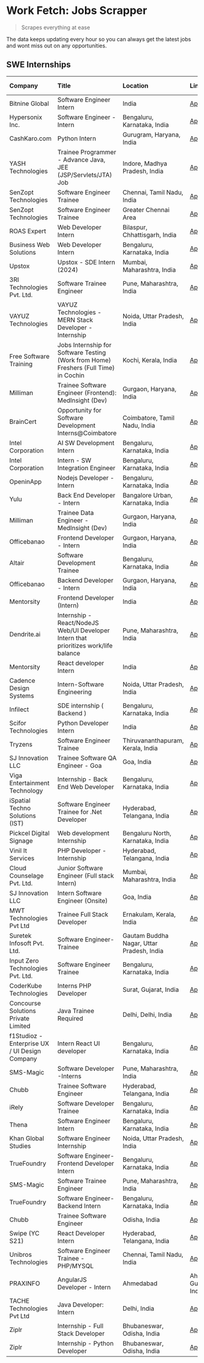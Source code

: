 # Work Fetch: Jobs Scrapper
> Scrapes everything at ease

The data keeps updating every hour so you can always get the latest jobs and wont miss out on any opportunities.

## SWE Internships
<!--START_SECTION:workfetch-->
| Company                                       | Title                                                                                | Location                                  | Link                                                                                                                                                                                                                                                                                                           | Date Posted   |
|:----------------------------------------------|:-------------------------------------------------------------------------------------|:------------------------------------------|:---------------------------------------------------------------------------------------------------------------------------------------------------------------------------------------------------------------------------------------------------------------------------------------------------------------|:--------------|
| Bitnine Global                                | Software Engineer Intern                                                             | India                                     | [Apply](https://in.linkedin.com/jobs/view/software-engineer-intern-at-bitnine-global-3828521409?refId=8MwlaezKSL6oPKbuLuNdqA%3D%3D&trackingId=CW7POuYq8I7o8c3gZgYQxg%3D%3D&position=10&pageNum=0&trk=public_jobs_jserp-result_search-card)                                                                     | 2024-02-16    |
| Hypersonix Inc.                               | Software Engineer - Intern                                                           | Bengaluru, Karnataka, India               | [Apply](https://in.linkedin.com/jobs/view/software-engineer-intern-at-hypersonix-inc-3830637273?refId=8MwlaezKSL6oPKbuLuNdqA%3D%3D&trackingId=sH1wGvcGIZWVv1lXU%2FamqQ%3D%3D&position=2&pageNum=0&trk=public_jobs_jserp-result_search-card)                                                                    | 2024-02-15    |
| CashKaro.com                                  | Python Intern                                                                        | Gurugram, Haryana, India                  | [Apply](https://in.linkedin.com/jobs/view/python-intern-at-cashkaro-com-3831663781?refId=903ib8tVz0kkM9lWyf2kSw%3D%3D&trackingId=uqFw9p2eNJ1QhKZLj6710g%3D%3D&position=2&pageNum=2&trk=public_jobs_jserp-result_search-card)                                                                                   | 2024-02-15    |
| YASH Technologies                             | Trainee Programmer - Advance Java, JEE (JSP/Servlets/JTA) Job                        | Indore, Madhya Pradesh, India             | [Apply](https://in.linkedin.com/jobs/view/trainee-programmer-advance-java-jee-jsp-servlets-jta-job-at-yash-technologies-3811759183?refId=sJ3e1cp2NPk8hOoA3Jyxmg%3D%3D&trackingId=HGPvwZB0ik45T4f%2FMeDKFw%3D%3D&position=18&pageNum=1&trk=public_jobs_jserp-result_search-card)                                | 2024-02-13    |
| SenZopt Technologies                          | Software Engineer Trainee                                                            | Chennai, Tamil Nadu, India                | [Apply](https://in.linkedin.com/jobs/view/software-engineer-trainee-at-senzopt-technologies-3827686880?refId=8MwlaezKSL6oPKbuLuNdqA%3D%3D&trackingId=CDAk%2FdRKnJPIgMROiwJHXQ%3D%3D&position=8&pageNum=0&trk=public_jobs_jserp-result_search-card)                                                             | 2024-02-12    |
| SenZopt Technologies                          | Software Engineer Trainee                                                            | Greater Chennai Area                      | [Apply](https://in.linkedin.com/jobs/view/software-engineer-trainee-at-senzopt-technologies-3827688781?refId=8MwlaezKSL6oPKbuLuNdqA%3D%3D&trackingId=A0mDJ428VKM8WzRSZLuByg%3D%3D&position=11&pageNum=0&trk=public_jobs_jserp-result_search-card)                                                              | 2024-02-12    |
| ROAS Expert                                   | Web Developer Intern                                                                 | Bilaspur, Chhattisgarh, India             | [Apply](https://in.linkedin.com/jobs/view/web-developer-intern-at-roas-expert-3828189292?refId=8MwlaezKSL6oPKbuLuNdqA%3D%3D&trackingId=S6XrxBPbZnrUQYko8txF5g%3D%3D&position=13&pageNum=0&trk=public_jobs_jserp-result_search-card)                                                                            | 2024-02-12    |
| Business Web Solutions                        | Web Developer Intern                                                                 | Bengaluru, Karnataka, India               | [Apply](https://in.linkedin.com/jobs/view/web-developer-intern-at-business-web-solutions-3828194251?refId=sJ3e1cp2NPk8hOoA3Jyxmg%3D%3D&trackingId=9H09rJQEPEkOPRC24M6XaQ%3D%3D&position=4&pageNum=1&trk=public_jobs_jserp-result_search-card)                                                                  | 2024-02-12    |
| Upstox                                        | Upstox - SDE Intern (2024)                                                           | Mumbai, Maharashtra, India                | [Apply](https://in.linkedin.com/jobs/view/upstox-sde-intern-2024-at-upstox-3826556183?refId=8MwlaezKSL6oPKbuLuNdqA%3D%3D&trackingId=1pnPGG5XNTvXdpyDcectzQ%3D%3D&position=22&pageNum=0&trk=public_jobs_jserp-result_search-card)                                                                               | 2024-02-10    |
| 3RI Technologies Pvt. Ltd.                    | Software Trainee Engineer                                                            | Pune, Maharashtra, India                  | [Apply](https://in.linkedin.com/jobs/view/software-trainee-engineer-at-3ri-technologies-pvt-ltd-3826557054?refId=sJ3e1cp2NPk8hOoA3Jyxmg%3D%3D&trackingId=hugrI88Jb1wg59HMucEnCQ%3D%3D&position=13&pageNum=1&trk=public_jobs_jserp-result_search-card)                                                          | 2024-02-10    |
| VAYUZ Technologies                            | VAYUZ Technologies - MERN Stack Developer - Internship                               | Noida, Uttar Pradesh, India               | [Apply](https://in.linkedin.com/jobs/view/vayuz-technologies-mern-stack-developer-internship-at-vayuz-technologies-3822619356?refId=sJ3e1cp2NPk8hOoA3Jyxmg%3D%3D&trackingId=Nu7vTfNkCPhytrN5bPKWYQ%3D%3D&position=19&pageNum=1&trk=public_jobs_jserp-result_search-card)                                       | 2024-02-10    |
| Free Software Training                        | Jobs Internship for Software Testing (Work from Home) Freshers (Full Time) in Cochin | Kochi, Kerala, India                      | [Apply](https://in.linkedin.com/jobs/view/jobs-internship-for-software-testing-work-from-home-freshers-full-time-in-cochin-at-free-software-training-3826557030?refId=903ib8tVz0kkM9lWyf2kSw%3D%3D&trackingId=oXPTL5asau%2F7tOwy%2FeXdVA%3D%3D&position=17&pageNum=2&trk=public_jobs_jserp-result_search-card) | 2024-02-10    |
| Milliman                                      | Trainee Software Engineer (Frontend): MedInsight (Dev)                               | Gurgaon, Haryana, India                   | [Apply](https://in.linkedin.com/jobs/view/trainee-software-engineer-frontend-medinsight-dev-at-milliman-3792874280?refId=8MwlaezKSL6oPKbuLuNdqA%3D%3D&trackingId=OTI8hoDSIj8Xg80sB2TbQQ%3D%3D&position=5&pageNum=0&trk=public_jobs_jserp-result_search-card)                                                   | 2024-02-09    |
| BrainCert                                     | Opportunity for Software Development Interns@Coimbatore                              | Coimbatore, Tamil Nadu, India             | [Apply](https://in.linkedin.com/jobs/view/opportunity-for-software-development-interns%40coimbatore-at-braincert-3826095058?refId=903ib8tVz0kkM9lWyf2kSw%3D%3D&trackingId=xyWiFlp1P36RYIS2BJlZHw%3D%3D&position=10&pageNum=2&trk=public_jobs_jserp-result_search-card)                                         | 2024-02-09    |
| Intel Corporation                             | AI SW Development Intern                                                             | Bengaluru, Karnataka, India               | [Apply](https://in.linkedin.com/jobs/view/ai-sw-development-intern-at-intel-corporation-3826089065?refId=903ib8tVz0kkM9lWyf2kSw%3D%3D&trackingId=TvYgmbaW0GhvpIS9oRlpmw%3D%3D&position=25&pageNum=2&trk=public_jobs_jserp-result_search-card)                                                                  | 2024-02-09    |
| Intel Corporation                             | Intern - SW Integration Engineer                                                     | Bengaluru, Karnataka, India               | [Apply](https://in.linkedin.com/jobs/view/intern-sw-integration-engineer-at-intel-corporation-3825002246?refId=903ib8tVz0kkM9lWyf2kSw%3D%3D&trackingId=BJkXp7WmK67zP%2B%2B4mR3fCQ%3D%3D&position=19&pageNum=2&trk=public_jobs_jserp-result_search-card)                                                        | 2024-02-08    |
| OpeninApp                                     | Nodejs Developer - Intern                                                            | Bengaluru, Karnataka, India               | [Apply](https://in.linkedin.com/jobs/view/nodejs-developer-intern-at-openinapp-3822599762?refId=903ib8tVz0kkM9lWyf2kSw%3D%3D&trackingId=eRF5NPUYbT1EAwWd7x%2BOAw%3D%3D&position=16&pageNum=2&trk=public_jobs_jserp-result_search-card)                                                                         | 2024-02-05    |
| Yulu                                          | Back End Developer - Intern                                                          | Bangalore Urban, Karnataka, India         | [Apply](https://in.linkedin.com/jobs/view/back-end-developer-intern-at-yulu-3821682220?refId=8MwlaezKSL6oPKbuLuNdqA%3D%3D&trackingId=fKMoIrzLJQKghuuiqLrquA%3D%3D&position=16&pageNum=0&trk=public_jobs_jserp-result_search-card)                                                                              | 2024-02-04    |
| Milliman                                      | Trainee Data Engineer - MedInsight (Dev)                                             | Gurgaon, Haryana, India                   | [Apply](https://in.linkedin.com/jobs/view/trainee-data-engineer-medinsight-dev-at-milliman-3789275187?refId=903ib8tVz0kkM9lWyf2kSw%3D%3D&trackingId=t9tyqjsFuDQBZ5C7Jw0Z0g%3D%3D&position=3&pageNum=2&trk=public_jobs_jserp-result_search-card)                                                                | 2024-02-01    |
| Officebanao                                   | Frontend Developer - Intern                                                          | Gurgaon, Haryana, India                   | [Apply](https://in.linkedin.com/jobs/view/frontend-developer-intern-at-officebanao-3822614063?refId=8MwlaezKSL6oPKbuLuNdqA%3D%3D&trackingId=VbeH5TZiE5AhpZsj%2BNQxjg%3D%3D&position=6&pageNum=0&trk=public_jobs_jserp-result_search-card)                                                                      | 2024-01-31    |
| Altair                                        | Software Development Trainee                                                         | Bengaluru, Karnataka, India               | [Apply](https://in.linkedin.com/jobs/view/software-development-trainee-at-altair-3817606202?refId=8MwlaezKSL6oPKbuLuNdqA%3D%3D&trackingId=UstWwARZ9%2FA2vAjFhxFxIw%3D%3D&position=15&pageNum=0&trk=public_jobs_jserp-result_search-card)                                                                       | 2024-01-31    |
| Officebanao                                   | Backend Developer - Intern                                                           | Gurgaon, Haryana, India                   | [Apply](https://in.linkedin.com/jobs/view/backend-developer-intern-at-officebanao-3814263731?refId=8MwlaezKSL6oPKbuLuNdqA%3D%3D&trackingId=6k9AVczdSNtGBtu%2BzT0mjw%3D%3D&position=25&pageNum=0&trk=public_jobs_jserp-result_search-card)                                                                      | 2024-01-31    |
| Mentorsity                                    | Frontend Developer (Intern)                                                          | India                                     | [Apply](https://in.linkedin.com/jobs/view/frontend-developer-intern-at-mentorsity-3820303627?refId=sJ3e1cp2NPk8hOoA3Jyxmg%3D%3D&trackingId=JrtDz8HLyBwPFjiu58JbiA%3D%3D&position=8&pageNum=1&trk=public_jobs_jserp-result_search-card)                                                                         | 2024-01-31    |
| Dendrite.ai                                   | Internship - React/NodeJS Web/UI Developer Intern that prioritizes work/life balance | Pune, Maharashtra, India                  | [Apply](https://in.linkedin.com/jobs/view/internship-react-nodejs-web-ui-developer-intern-that-prioritizes-work-life-balance-at-dendrite-ai-3818948068?refId=sJ3e1cp2NPk8hOoA3Jyxmg%3D%3D&trackingId=38MXS1LnGvYTkmNFzF07lA%3D%3D&position=9&pageNum=1&trk=public_jobs_jserp-result_search-card)               | 2024-01-31    |
| Mentorsity                                    | React developer Intern                                                               | India                                     | [Apply](https://in.linkedin.com/jobs/view/react-developer-intern-at-mentorsity-3820308129?refId=sJ3e1cp2NPk8hOoA3Jyxmg%3D%3D&trackingId=8ESHPuIJtUIDd5dL3CgbUw%3D%3D&position=25&pageNum=1&trk=public_jobs_jserp-result_search-card)                                                                           | 2024-01-31    |
| Cadence Design Systems                        | Intern-Software Engineering                                                          | Noida, Uttar Pradesh, India               | [Apply](https://in.linkedin.com/jobs/view/intern-software-engineering-at-cadence-design-systems-3794689056?refId=903ib8tVz0kkM9lWyf2kSw%3D%3D&trackingId=6x6JI3u3IkB3CZdTay9KSA%3D%3D&position=9&pageNum=2&trk=public_jobs_jserp-result_search-card)                                                           | 2024-01-27    |
| Infilect                                      | SDE internship ( Backend )                                                           | Bengaluru, Karnataka, India               | [Apply](https://in.linkedin.com/jobs/view/sde-internship-backend-at-infilect-3815120558?refId=sJ3e1cp2NPk8hOoA3Jyxmg%3D%3D&trackingId=OLVh%2FeLs5NoB0HjXzFPD9Q%3D%3D&position=2&pageNum=1&trk=public_jobs_jserp-result_search-card)                                                                            | 2024-01-25    |
| Scifor Technologies                           | Python Developer Intern                                                              | India                                     | [Apply](https://in.linkedin.com/jobs/view/python-developer-intern-at-scifor-technologies-3811416373?refId=sJ3e1cp2NPk8hOoA3Jyxmg%3D%3D&trackingId=axskEaBjh%2Bm6V3Ruo5txEw%3D%3D&position=23&pageNum=1&trk=public_jobs_jserp-result_search-card)                                                               | 2024-01-22    |
| Tryzens                                       | Software Engineer Trainee                                                            | Thiruvananthapuram, Kerala, India         | [Apply](https://in.linkedin.com/jobs/view/software-engineer-trainee-at-tryzens-3809363491?refId=8MwlaezKSL6oPKbuLuNdqA%3D%3D&trackingId=lbxzIUrJ%2Bf0HWXWVVTYQ3Q%3D%3D&position=18&pageNum=0&trk=public_jobs_jserp-result_search-card)                                                                         | 2024-01-18    |
| SJ Innovation LLC                             | Trainee Software QA Engineer - Goa                                                   | Goa, India                                | [Apply](https://in.linkedin.com/jobs/view/trainee-software-qa-engineer-goa-at-sj-innovation-llc-3804578231?refId=903ib8tVz0kkM9lWyf2kSw%3D%3D&trackingId=MY7htOOENVuuewSaJVGitg%3D%3D&position=12&pageNum=2&trk=public_jobs_jserp-result_search-card)                                                          | 2024-01-18    |
| Viga Entertainment Technology                 | Internship - Back End Web Developer                                                  | Bengaluru, Karnataka, India               | [Apply](https://in.linkedin.com/jobs/view/internship-back-end-web-developer-at-viga-entertainment-technology-3817712040?refId=903ib8tVz0kkM9lWyf2kSw%3D%3D&trackingId=IaP7Hh4%2F9MYRRKMf95t9GA%3D%3D&position=6&pageNum=2&trk=public_jobs_jserp-result_search-card)                                            | 2024-01-17    |
| iSpatial Techno Solutions (IST)               | Software Engineer Trainee for .Net Developer                                         | Hyderabad, Telangana, India               | [Apply](https://in.linkedin.com/jobs/view/software-engineer-trainee-for-net-developer-at-ispatial-techno-solutions-ist-3826984352?refId=903ib8tVz0kkM9lWyf2kSw%3D%3D&trackingId=R6e%2FHUfIuwuOdgqbGiEkVQ%3D%3D&position=23&pageNum=2&trk=public_jobs_jserp-result_search-card)                                 | 2024-01-16    |
| Pickcel Digital Signage                       | Web development Internship                                                           | Bengaluru North, Karnataka, India         | [Apply](https://in.linkedin.com/jobs/view/web-development-internship-at-pickcel-digital-signage-3826062393?refId=sJ3e1cp2NPk8hOoA3Jyxmg%3D%3D&trackingId=Fb%2Bl7QGJRyz%2FXAzR%2BnS7xA%3D%3D&position=20&pageNum=1&trk=public_jobs_jserp-result_search-card)                                                    | 2024-01-15    |
| Vinil It Services                             | PHP Developer - Internship                                                           | Hyderabad, Telangana, India               | [Apply](https://in.linkedin.com/jobs/view/php-developer-internship-at-vinil-it-services-3802010061?refId=903ib8tVz0kkM9lWyf2kSw%3D%3D&trackingId=fO3RaNxjZofawoPxlfASgA%3D%3D&position=7&pageNum=2&trk=public_jobs_jserp-result_search-card)                                                                   | 2024-01-14    |
| Cloud Counselage Pvt. Ltd.                    | Junior Software Engineer (Full stack Intern)                                         | Mumbai, Maharashtra, India                | [Apply](https://in.linkedin.com/jobs/view/junior-software-engineer-full-stack-intern-at-cloud-counselage-pvt-ltd-3803132814?refId=sJ3e1cp2NPk8hOoA3Jyxmg%3D%3D&trackingId=%2FuTPLpEKs3xDAsSc2JcWDQ%3D%3D&position=3&pageNum=1&trk=public_jobs_jserp-result_search-card)                                        | 2024-01-11    |
| SJ Innovation LLC                             | Intern Software Engineer (Onsite)                                                    | Goa, India                                | [Apply](https://in.linkedin.com/jobs/view/intern-software-engineer-onsite-at-sj-innovation-llc-3799959011?refId=sJ3e1cp2NPk8hOoA3Jyxmg%3D%3D&trackingId=%2FU15k1DrwWlTWe92%2F4NVlA%3D%3D&position=11&pageNum=1&trk=public_jobs_jserp-result_search-card)                                                       | 2024-01-11    |
| MWT Technologies Pvt Ltd                      | Trainee Full Stack Developer                                                         | Ernakulam, Kerala, India                  | [Apply](https://in.linkedin.com/jobs/view/trainee-full-stack-developer-at-mwt-technologies-pvt-ltd-3800921715?refId=8MwlaezKSL6oPKbuLuNdqA%3D%3D&trackingId=PNFWGTkKG9bGwm%2FYilq5lw%3D%3D&position=4&pageNum=0&trk=public_jobs_jserp-result_search-card)                                                      | 2024-01-09    |
| Suretek Infosoft Pvt. Ltd.                    | Software Engineer-Trainee                                                            | Gautam Buddha Nagar, Uttar Pradesh, India | [Apply](https://in.linkedin.com/jobs/view/software-engineer-trainee-at-suretek-infosoft-pvt-ltd-3800934643?refId=8MwlaezKSL6oPKbuLuNdqA%3D%3D&trackingId=CqB9yRqCibZ3AGkqqMeEGw%3D%3D&position=21&pageNum=0&trk=public_jobs_jserp-result_search-card)                                                          | 2024-01-09    |
| Input Zero Technologies Pvt. Ltd.             | Software Engineer Trainee                                                            | Bengaluru, Karnataka, India               | [Apply](https://in.linkedin.com/jobs/view/software-engineer-trainee-at-input-zero-technologies-pvt-ltd-3800927643?refId=sJ3e1cp2NPk8hOoA3Jyxmg%3D%3D&trackingId=QtyEBw5vjn21OMra%2B9zC9w%3D%3D&position=6&pageNum=1&trk=public_jobs_jserp-result_search-card)                                                  | 2024-01-09    |
| CoderKube Technologies                        | Interns PHP Developer                                                                | Surat, Gujarat, India                     | [Apply](https://in.linkedin.com/jobs/view/interns-php-developer-at-coderkube-technologies-3800923432?refId=sJ3e1cp2NPk8hOoA3Jyxmg%3D%3D&trackingId=KPmzfNOL4R3%2BvNbADylYfg%3D%3D&position=21&pageNum=1&trk=public_jobs_jserp-result_search-card)                                                              | 2024-01-09    |
| Concourse Solutions Private Limited           | Java Trainee Required                                                                | Delhi, Delhi, India                       | [Apply](https://in.linkedin.com/jobs/view/java-trainee-required-at-concourse-solutions-private-limited-3800941190?refId=903ib8tVz0kkM9lWyf2kSw%3D%3D&trackingId=HTGgf1auVAlz%2F4J1ZbsK3w%3D%3D&position=24&pageNum=2&trk=public_jobs_jserp-result_search-card)                                                 | 2024-01-09    |
| f1Studioz - Enterprise UX / UI Design Company | Intern React UI developer                                                            | Bengaluru, Karnataka, India               | [Apply](https://in.linkedin.com/jobs/view/intern-react-ui-developer-at-f1studioz-enterprise-ux-ui-design-company-3796354738?refId=8MwlaezKSL6oPKbuLuNdqA%3D%3D&trackingId=%2BDRKUGIDEwJ7B4Rs4otFWw%3D%3D&position=7&pageNum=0&trk=public_jobs_jserp-result_search-card)                                        | 2024-01-08    |
| SMS-Magic                                     | Software Developer -Interns                                                          | Pune, Maharashtra, India                  | [Apply](https://in.linkedin.com/jobs/view/software-developer-interns-at-sms-magic-3799485343?refId=sJ3e1cp2NPk8hOoA3Jyxmg%3D%3D&trackingId=I%2FnpkUGMLk7hPzZ7kf5%2F0w%3D%3D&position=10&pageNum=1&trk=public_jobs_jserp-result_search-card)                                                                    | 2024-01-05    |
| Chubb                                         | Trainee Software Engineer                                                            | Hyderabad, Telangana, India               | [Apply](https://in.linkedin.com/jobs/view/trainee-software-engineer-at-chubb-3811550279?refId=903ib8tVz0kkM9lWyf2kSw%3D%3D&trackingId=0pIxXrYtx0x5MzlDFEED%2Bw%3D%3D&position=5&pageNum=2&trk=public_jobs_jserp-result_search-card)                                                                            | 2023-12-28    |
| iRely                                         | Software Developer Trainee                                                           | Bengaluru, Karnataka, India               | [Apply](https://in.linkedin.com/jobs/view/software-developer-trainee-at-irely-3801577534?refId=8MwlaezKSL6oPKbuLuNdqA%3D%3D&trackingId=SUcy532ZxVjp9o6oVnuYLQ%3D%3D&position=12&pageNum=0&trk=public_jobs_jserp-result_search-card)                                                                            | 2023-12-22    |
| Thena                                         | Software Engineer Intern                                                             | Bengaluru, Karnataka, India               | [Apply](https://in.linkedin.com/jobs/view/software-engineer-intern-at-thena-3778731751?refId=8MwlaezKSL6oPKbuLuNdqA%3D%3D&trackingId=ppoEVIEQYA9UluUcaghe3Q%3D%3D&position=19&pageNum=0&trk=public_jobs_jserp-result_search-card)                                                                              | 2023-12-05    |
| Khan Global Studies                           | Software Engineer Internship                                                         | Noida, Uttar Pradesh, India               | [Apply](https://in.linkedin.com/jobs/view/software-engineer-internship-at-khan-global-studies-3766942197?refId=sJ3e1cp2NPk8hOoA3Jyxmg%3D%3D&trackingId=l52S3DqmVjM2LYlL2DxMbg%3D%3D&position=22&pageNum=1&trk=public_jobs_jserp-result_search-card)                                                            | 2023-11-27    |
| TrueFoundry                                   | Software Engineer- Frontend Developer Intern                                         | Bengaluru, Karnataka, India               | [Apply](https://in.linkedin.com/jobs/view/software-engineer-frontend-developer-intern-at-truefoundry-3790095058?refId=8MwlaezKSL6oPKbuLuNdqA%3D%3D&trackingId=obv9om3Ce3qm42jxmRRd%2FA%3D%3D&position=17&pageNum=0&trk=public_jobs_jserp-result_search-card)                                                   | 2023-11-24    |
| SMS-Magic                                     | Software Trainee Engineer                                                            | Pune, Maharashtra, India                  | [Apply](https://in.linkedin.com/jobs/view/software-trainee-engineer-at-sms-magic-3761409781?refId=sJ3e1cp2NPk8hOoA3Jyxmg%3D%3D&trackingId=ttll8NWjo7hbBC0UEyYmoQ%3D%3D&position=5&pageNum=1&trk=public_jobs_jserp-result_search-card)                                                                          | 2023-11-16    |
| TrueFoundry                                   | Software Engineer-Backend Intern                                                     | Bengaluru, Karnataka, India               | [Apply](https://in.linkedin.com/jobs/view/software-engineer-backend-intern-at-truefoundry-3779508170?refId=sJ3e1cp2NPk8hOoA3Jyxmg%3D%3D&trackingId=%2FUc4xkF%2ByXH9iEN6uxpNKg%3D%3D&position=7&pageNum=1&trk=public_jobs_jserp-result_search-card)                                                             | 2023-11-10    |
| Chubb                                         | Trainee Software Engineer                                                            | Odisha, India                             | [Apply](https://in.linkedin.com/jobs/view/trainee-software-engineer-at-chubb-3756335100?refId=903ib8tVz0kkM9lWyf2kSw%3D%3D&trackingId=1yEtbLdXtcJHMkTlnLOHgQ%3D%3D&position=22&pageNum=2&trk=public_jobs_jserp-result_search-card)                                                                             | 2023-11-02    |
| Swipe (YC S21)                                | React Developer Intern                                                               | Hyderabad, Telangana, India               | [Apply](https://in.linkedin.com/jobs/view/react-developer-intern-at-swipe-yc-s21-3737600089?refId=8MwlaezKSL6oPKbuLuNdqA%3D%3D&trackingId=0VE4sTeOHrYhW5apIRJcYw%3D%3D&position=20&pageNum=0&trk=public_jobs_jserp-result_search-card)                                                                         | 2023-10-13    |
| Unibros Technologies                          | Software Engineer Trainee - PHP/MYSQL                                                | Chennai, Tamil Nadu, India                | [Apply](https://in.linkedin.com/jobs/view/software-engineer-trainee-php-mysql-at-unibros-technologies-3656599241?refId=sJ3e1cp2NPk8hOoA3Jyxmg%3D%3D&trackingId=hJy2EsYUQ7RwNuZ0fxcwCw%3D%3D&position=14&pageNum=1&trk=public_jobs_jserp-result_search-card)                                                    | 2023-06-12    |
| PRAXINFO                                      | AngularJS Developer - Intern | Ahmedabad                                             | Ahmedabad, Gujarat, India                 | [Apply](https://in.linkedin.com/jobs/view/angularjs-developer-intern-ahmedabad-at-praxinfo-3656594961?refId=903ib8tVz0kkM9lWyf2kSw%3D%3D&trackingId=lVifLKtFslxIhPXJUjY0RA%3D%3D&position=21&pageNum=2&trk=public_jobs_jserp-result_search-card)                                                               | 2023-06-12    |
| TACHE Technologies Pvt Ltd                    | Java Developer: Intern                                                               | Delhi, India                              | [Apply](https://in.linkedin.com/jobs/view/java-developer-intern-at-tache-technologies-pvt-ltd-3627622735?refId=903ib8tVz0kkM9lWyf2kSw%3D%3D&trackingId=%2F78e6onttIcmq007%2BqzbfA%3D%3D&position=13&pageNum=2&trk=public_jobs_jserp-result_search-card)                                                        | 2023-06-06    |
| Ziplr                                         | Internship - Full Stack Developer                                                    | Bhubaneswar, Odisha, India                | [Apply](https://in.linkedin.com/jobs/view/internship-full-stack-developer-at-ziplr-3645675705?refId=sJ3e1cp2NPk8hOoA3Jyxmg%3D%3D&trackingId=1o5LT6eJSDP5A2R6%2FlPx5g%3D%3D&position=17&pageNum=1&trk=public_jobs_jserp-result_search-card)                                                                     | 2023-06-02    |
| Ziplr                                         | Internship - Python Developer                                                        | Bhubaneswar, Odisha, India                | [Apply](https://in.linkedin.com/jobs/view/internship-python-developer-at-ziplr-3645677592?refId=sJ3e1cp2NPk8hOoA3Jyxmg%3D%3D&trackingId=cZFxpKNl6V6n9t8R3xPUyw%3D%3D&position=24&pageNum=1&trk=public_jobs_jserp-result_search-card)                                                                           | 2023-06-02    |
<!--END_SECTION:workfetch-->
